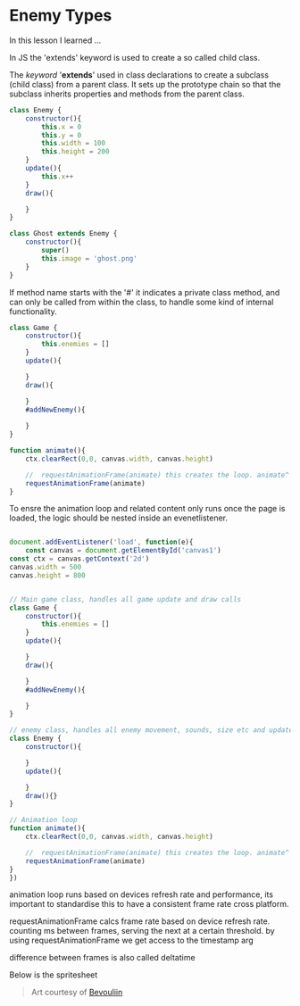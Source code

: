 # Enemy Types

In this lesson I learned ...

In JS the 'extends' keyword is used to create a so called child class.

The *keyword* '**extends**' used in class declarations to create a subclass (child class) from a parent class. It sets up the prototype chain so that the subclass inherits properties and methods from the parent class.

```js
class Enemy {
    constructor(){
        this.x = 0
        this.y = 0
        this.width = 100
        this.height = 200
    }
    update(){
        this.x++
    }
    draw(){

    }
}

class Ghost extends Enemy {
    constructor(){
        super()
        this.image = 'ghost.png'
    }
}
```

If method name starts with the '#' it indicates a private class method, and can only be called from within the class, to handle some kind of internal functionality.

```js
class Game {
    constructor(){
        this.enemies = []
    }
    update(){

    }
    draw(){

    }
    #addNewEnemy(){
        
    }
}
```

```js
function animate(){
    ctx.clearRect(0,0, canvas.width, canvas.height)

    //  requestAnimationFrame(animate) this creates the loop. animate^ will run its code, then call itself again
    requestAnimationFrame(animate)
}

```

To ensre the animation loop and related content only runs once the page is loaded, the logic should be nested inside an evenetlistener.

```js

document.addEventListener('load', function(e){
    const canvas = document.getElementById('canvas1')
const ctx = canvas.getContext('2d')
canvas.width = 500
canvas.height = 800


// Main game class, handles all game update and draw calls
class Game {
    constructor(){
        this.enemies = []
    }
    update(){

    }
    draw(){

    }
    #addNewEnemy(){

    }
}

// enemy class, handles all enemy movement, sounds, size etc and update & draw calls
class Enemy {
    constructor(){

    }
    update(){

    }
    draw(){}
}

// Animation loop
function animate(){
    ctx.clearRect(0,0, canvas.width, canvas.height)

    //  requestAnimationFrame(animate) this creates the loop. animate^ will run its code, then call itself again
    requestAnimationFrame(animate)
}
})
```

animation loop runs based on devices refresh rate and performance, its important to standardise this to have a consistent frame rate cross platform.

requestAnimationFrame calcs frame rate based on device refresh rate. counting ms between frames, serving the next at a certain threshold.
by using requestAnimationFrame we get access to the timestamp arg

difference between frames is also called deltatime

Below is the spritesheet

> Art courtesy of [Bevouliin](https://bevouliin.com/category/free_game_asset/)
